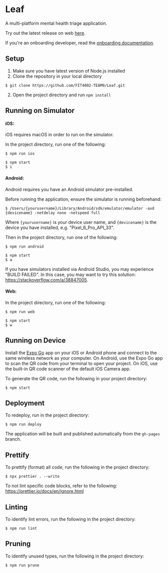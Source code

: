 # Leaf
A multi-platform mental health triage application.

Try out the latest release on web [here](https://fit4002-team9.github.io/Leaf/).

If you're an onboarding developer, read the [onboarding documentation](Onboarding.md).

## Setup

1. Make sure you have latest version of Node.js installed
2. Clone the repository in your local directory

```
$ git clone https://github.com/FIT4002-TEAM9/Leaf.git
```

2. Open the project directory and run `npm install`

## Running on Simulator

#### iOS:

iOS requires macOS in order to run on the simulator.

In the project directory, run one of the following:

```
$ npm run ios
```

```
$ npm start
$ i
```

#### Android:

Android requires you have an Android simulator pre-installed.

Before running the application, ensure the simulator is running beforehand:

```
$ /Users/{yourusername}/Library/Android/sdk/emulator/emulator -avd {devicename} -netdelay none -netspeed full
```

Where `{yourusername}` is your device user name, and `{devicename}` is the device you have installed, e.g. "Pixel_6_Pro_API_33".

Then in the project directory, run one of the following:

```
$ npm run android
```

```
$ npm start
$ a
```

If you have simulators installed via Android Studio, you may experience "BUILD FAILED". In this case, you may want to try this solution: https://stackoverflow.com/a/38847005.

#### Web:

In the project directory, run one of the following:

```
$ npm run web
```

```
$ npm start
$ w
```

## Running on Device

Install the [Expo Go](https://expo.dev/client) app on your iOS or Android phone and connect to the same wireless network as your computer. On Android, use the Expo Go app to scan the QR code from your terminal to open your project. On iOS, use the built-in QR code scanner of the default iOS Camera app.

To generate the QR code, run the following in your project directory:

```
$ npm start
```

## Deployment

To redeploy, run in the project directory:

```
$ npm run deploy
```

The application will be built and published automatically from the `gh-pages` branch.

## Prettify

To prettify (format) all code, run the following in the project directory:

```
$ npx prettier . --write
```

To not lint specific code blocks, refer to the following: https://prettier.io/docs/en/ignore.html

## Linting

To identify lint errors, run the following in the project directory:

```
$ npm run lint
```

## Pruning

To identify unused types, run the following in the project directory:

```
$ npm run prune
```

